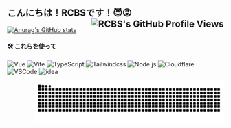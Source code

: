 ## こんにちは！RCBSです！😈😡 <img align="right" align="center" src="https://komarev.com/ghpvc/?username=realcodestudio" alt="RCBS's GitHub Profile Views" />

<!-- Github Readme Stats Image, Thanks to @anuraghazra -->
[![Anurag's GitHub stats](https://github-readme-stats.vercel.app/api?username=realcodestudio)](https://github.com/anuraghazra/github-readme-stats)


<!--
**lcandy2/lcandy2** is a ✨ _special_ ✨ repository because its `README.md` (this file) appears on your GitHub profile.

Here are some ideas to get you started:

- 🔭 I’m currently working on ...
- 🌱 I’m currently learning ...
- 👯 I’m looking to collaborate on ...
- 🤔 I’m looking for help with ...
- 💬 Ask me about ...
- 📫 How to reach me: ...
- 😄 Pronouns: ...
- ⚡ Fun fact: ...
-->

#### 🛠️ これらを使って

<!-- Service Logos by Sawaratsuki
https://github.com/SAWARATSUKI/ServiceLogos -->
<p>
<img height="96" alt="Vue" src="https://vuejs.org/logo-uwu.png">
<img height="96" alt="Vite" src="https://github.com/lcandy2/lcandy2/assets/45784494/99f46007-661f-43b8-a2e6-a966278a9e4c">
<img height="96" alt="TypeScript" src="https://raw.githubusercontent.com/SAWARATSUKI/KawaiiLogos/main/TypeScript/TypeScript.png">
<img height="96" alt="Tailwindcss" src="https://raw.githubusercontent.com/SAWARATSUKI/KawaiiLogos/main/tailwind%20css/Tailwindcss.png">
<img height="96" alt="Node.js" src="https://raw.githubusercontent.com/SAWARATSUKI/KawaiiLogos/main/Node.js/Node.js.png">
<img height="96" alt="Cloudflare" src="https://github.com/lcandy2/lcandy2/assets/45784494/70340238-1a37-451c-94b1-e4afb7ae2449">
<img height="96" alt="VSCode" src="https://github.com/lcandy2/lcandy2/assets/45784494/f0d35ab8-ec0a-4c40-b3c1-1d3216400221">
<img height="96" alt="idea" src="https://github.com/SAWARATSUKI/KawaiiLogos/blob/main/IntelliJ%20IDEA/IntelliJ%20IDEA.png?raw=true">
</p>

<!-- Snake Game Image, codes from @ann61c -->
<picture>
  <source media="(prefers-color-scheme: dark)" srcset="https://raw.githubusercontent.com/lcandy2/lcandy2/snake-game/github-contribution-grid-snake-dark.svg">
  <source media="(prefers-color-scheme: light)" srcset="https://raw.githubusercontent.com/lcandy2/lcandy2/snake-game/github-contribution-grid-snake.svg">
  <img height="96" align="right" alt="github contribution grid snake animation" src="https://raw.githubusercontent.com/lcandy2/lcandy2/snake-game/github-contribution-grid-snake.svg">
</picture>

